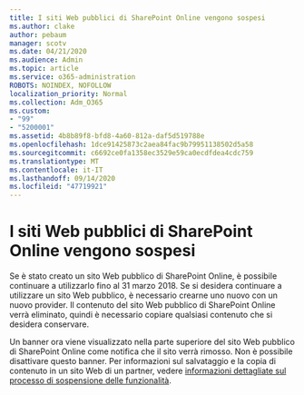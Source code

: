 ```yaml
---
title: I siti Web pubblici di SharePoint Online vengono sospesi
ms.author: clake
author: pebaum
manager: scotv
ms.date: 04/21/2020
ms.audience: Admin
ms.topic: article
ms.service: o365-administration
ROBOTS: NOINDEX, NOFOLLOW
localization_priority: Normal
ms.collection: Adm_O365
ms.custom:
- "99"
- "5200001"
ms.assetid: 4b8b89f8-bfd8-4a60-812a-daf5d519788e
ms.openlocfilehash: 1dce91425873c2aea84fac9b79951138502d5a58
ms.sourcegitcommit: c6692ce0fa1358ec3529e59ca0ecdfdea4cdc759
ms.translationtype: MT
ms.contentlocale: it-IT
ms.lasthandoff: 09/14/2020
ms.locfileid: "47719921"
---
```

# <a name="sharepoint-online-public-websites-are-being-discontinued"></a>I siti Web pubblici di SharePoint Online vengono sospesi

Se è stato creato un sito Web pubblico di SharePoint Online, è possibile continuare a utilizzarlo fino al 31 marzo 2018. Se si desidera continuare a utilizzare un sito Web pubblico, è necessario crearne uno nuovo con un nuovo provider. Il contenuto del sito Web pubblico di SharePoint Online verrà eliminato, quindi è necessario copiare qualsiasi contenuto che si desidera conservare.
  
Un banner ora viene visualizzato nella parte superiore del sito Web pubblico di SharePoint Online come notifica che il sito verrà rimosso. Non è possibile disattivare questo banner. Per informazioni sul salvataggio e la copia di contenuto in un sito Web di un partner, vedere [informazioni dettagliate sul processo di sospensione delle funzionalità](https://go.microsoft.com/fwlink/?linkid=866980).
  
